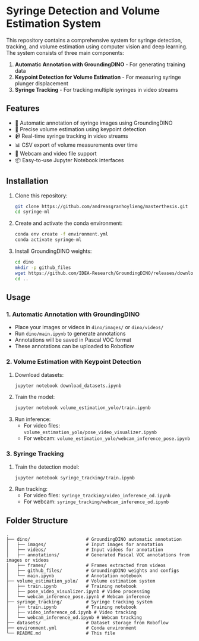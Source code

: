 # Syringe Detection and Volume Estimation System

This repository contains a comprehensive system for syringe detection, tracking, and volume estimation using computer vision and deep learning. The system consists of three main components:

1. **Automatic Annotation with GroundingDINO** - For generating training data
2. **Keypoint Detection for Volume Estimation** - For measuring syringe plunger displacement
3. **Syringe Tracking** - For tracking multiple syringes in video streams

## Features

- 🎯 Automatic annotation of syringe images using GroundingDINO
- 📏 Precise volume estimation using keypoint detection
- 📹 Real-time syringe tracking in video streams
- 📊 CSV export of volume measurements over time
- 🎥 Webcam and video file support
- 📦 Easy-to-use Jupyter Notebook interfaces

## Installation

1. Clone this repository:
   ```bash
   git clone https://github.com/andreasgranhoylieng/masterthesis.git
   cd syringe-ml
   ```

2. Create and activate the conda environment:
   ```bash
   conda env create -f environment.yml
   conda activate syringe-ml
   ```

3. Install GroundingDINO weights:
   ```bash
   cd dino
   mkdir -p github_files
   wget https://github.com/IDEA-Research/GroundingDINO/releases/download/v0.1.0-alpha/groundingdino_swint_ogc.pth -O github_files/groundingdino_swint_ogc.pth
   cd ..
   ```

## Usage

### 1. Automatic Annotation with GroundingDINO
- Place your images or videos in `dino/images/` or `dino/videos/`
- Run `dino/main.ipynb` to generate annotations
- Annotations will be saved in Pascal VOC format
- These annotations can be uploaded to Roboflow

### 2. Volume Estimation with Keypoint Detection
1. Download datasets:
   ```bash
   jupyter notebook download_datasets.ipynb
   ```
2. Train the model:
   ```bash
   jupyter notebook volume_estimation_yolo/train.ipynb
   ```
3. Run inference:
   - For video files: `volume_estimation_yolo/pose_video_visualizer.ipynb`
   - For webcam: `volume_estimation_yolo/webcam_inference_pose.ipynb`

### 3. Syringe Tracking
1. Train the detection model:
   ```bash
   jupyter notebook syringe_tracking/train.ipynb
   ```
2. Run tracking:
   - For video files: `syringe_tracking/video_inference_od.ipynb`
   - For webcam: `syringe_tracking/webcam_inference_od.ipynb`

## Folder Structure

```
.
├── dino/                     # GroundingDINO automatic annotation
│   ├── images/               # Input images for annotation
│   ├── videos/               # Input videos for annotation
│   ├── annotations/          # Generated Pascal VOC annotations from images or videos
│   ├── frames/               # Frames extracted from videos
│   ├── github_files/         # GroundingDINO weights and configs
│   └── main.ipynb            # Annotation notebook
├── volume_estimation_yolo/   # Volume estimation system
│   ├── train.ipynb           # Training notebook
│   ├── pose_video_visualizer.ipynb # Video processing
│   └── webcam_inference_pose.ipynb # Webcam inference
├── syringe_tracking/         # Syringe tracking system
│   ├── train.ipynb           # Training notebook
│   ├── video_inference_od.ipynb # Video tracking
│   └── webcam_inference_od.ipynb # Webcam tracking
├── datasets/                 # Dataset storage from Roboflow
├── environment.yml           # Conda environment
└── README.md                 # This file
```
